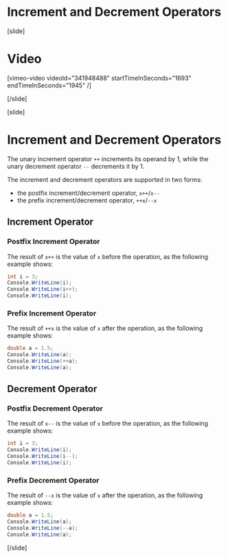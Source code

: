 # Increment and Decrement Operators

[slide]
# Video

[vimeo-video videoId="341948488" startTimeInSeconds="1693" endTimeInSeconds="1945" /]

[/slide]

[slide]
# Increment and Decrement Operators
The unary increment operator `++` increments its operand by 1, while the unary decrement operator `--` decrements it by 1.

The increment and decrement operators are supported in two forms: 

* the postfix increment/decrement operator, `x++`/`x--` 
* the prefix increment/decrement operator, `++x`/`--x`

## Increment Operator

### Postfix Increment Operator
The result of `x++` is the value of `x` before the operation, as the following example shows:
```cs live
int i = 3;
Console.WriteLine(i);
Console.WriteLine(i++);
Console.WriteLine(i);
```

### Prefix Increment Operator
The result of `++x` is the value of `x` after the operation, as the following example shows:
```cs live
double a = 1.5;
Console.WriteLine(a);
Console.WriteLine(++a);
Console.WriteLine(a);
```

## Decrement Operator

### Postfix Decrement Operator
The result of `x--` is the value of `x` before the operation, as the following example shows:
```cs live
int i = 3;
Console.WriteLine(i);
Console.WriteLine(i--);
Console.WriteLine(i);
```

### Prefix Decrement Operator
The result of `--x` is the value of `x` after the operation, as the following example shows:
```cs live
double a = 1.5;
Console.WriteLine(a);
Console.WriteLine(--a);
Console.WriteLine(a);
```
[/slide]